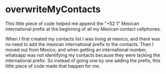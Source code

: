 # overwriteMyContacts
This little piece of code helped me append the "+52 1" Mexican international prefix at the beginning of all my Mexican contact cellphones.

When I first created my contacts list I was living at mexico, and there was 
no need to add the mexican international prefix to the contacts.
Then I moved out from Mexico, and when getting an international number, whatsapp was
not identifying my contacts because they were lacking the international prefix.
So instead of going one by one adding the prefix, this little piece of code made
that happen for me.
